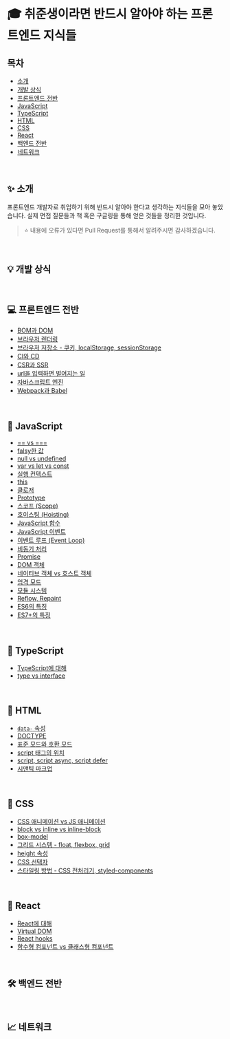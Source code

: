# 🎓 취준생이라면 반드시 알아야 하는 프론트엔드 지식들
## 목차
- [소개](#-소개)
- [개발 상식](#-개발-상식)
- [프론트엔드 전반](#-프론트엔드-전반)
- [JavaScript](#-javascript)
- [TypeScript](#-typescript)
- [HTML](#-html)
- [CSS](#-css)
- [React](#-react)
- [백엔드 전반](#-백엔드-전반)
- [네트워크](#-네트워크)

<br>

## ✨ 소개
프론트엔드 개발자로 취업하기 위해 반드시 알아야 한다고 생각하는 지식들을 모아 놓았습니다. 실제 면접 질문들과 책 혹은 구글링을 통해 얻은 것들을 정리한 것입니다.

> ⭐ 내용에 오류가 있다면 Pull Request를 통해서 알려주시면 감사하겠습니다.

<br>

## 💡 개발 상식

<br>

## 💻 프론트엔드 전반
- [BOM과 DOM](Notes/FrontEnd/bom-dom.md)
- [브라우저 렌더링](Notes/FrontEnd/browser-rendering.md)
- [브라우저 저장소 - 쿠키, localStorage, sessionStorage](Notes/FrontEnd/browser-storage.md)
- [CI와 CD](Notes/FrontEnd/ci-cd.md)
- [CSR과 SSR](Notes/FrontEnd/csr-ssr.md)
- [url을 입력하면 벌어지는 일](Notes/FrontEnd/enter-url-process.md)
- [자바스크립트 엔진](Notes/FrontEnd/javascript-engine.md)
- [Webpack과 Babel](Notes/FrontEnd/webpack-babel.md)

<br>

## 🍎 JavaScript
- [== vs ===](Notes/JavaScript/equal.md)
- [falsy한 값](Notes/JavaScript/falsy.md)
- [null vs undefined](Notes/JavaScript/null-undefined.md)
- [var vs let vs const](Notes/JavaScript/var-let-const.md)
- [실행 컨텍스트](Notes/JavaScript/execution-context.md)
- [this](Notes/JavaScript/this.md)
- [클로저](Notes/JavaScript/closure.md)
- [Prototype](Notes/JavaScript/prototype.md)
- [스코프 (Scope)](Notes/JavaScript/scope.md)
- [호이스팅 (Hoisting)](Notes/JavaScript/hoisting.md)
- [JavaScript 함수](Notes/JavaScript/function.md)
- [JavaScript 이벤트](Notes/JavaScript/event.md)
- [이벤트 루프 (Event Loop)](Notes/JavaScript/event-loop.md)
- [비동기 처리](Notes/JavaScript/async.md)
- [Promise](Notes/JavaScript/promise.md)
- [DOM 객체](Notes/JavaScript/dom-selector.md)
- [네이티브 객체 vs 호스트 객체](Notes/JavaScript/native-host-object.md)
- [엄격 모드](Notes/JavaScript/strict-mode.md)
- [모듈 시스템](Notes/JavaScript/module.md)
- [Reflow, Repaint](Notes/JavaScript/reflow-repaint.md)
- [ES6의 특징](Notes/JavaScript/ES6.md)
- [ES7+의 특징](Notes/JavaScript/ES7+.md)

<br>

## 🍒 TypeScript
- [TypeScript에 대해](Notes/TypeScript/typescript.md)
- [type vs interface](Notes/TypeScript/type-interface.md)

<br>

## 📃 HTML
- [`data-` 속성](Notes/HTML/data.md)
- [DOCTYPE](Notes/HTML/doctype.md)
- [표준 모드와 호환 모드](Notes/HTML/standard-quirks-mode.md)
- [script 태그의 위치](Notes/HTML/script-tag-position.md)
- [script, script async, script defer](Notes/HTML/script.md)
- [시맨틱 마크업](Notes/HTML/semantic-markup.md)

<br>

## 🎨 CSS
- [CSS 애니메이션 vs JS 애니메이션](Notes/CSS/animation.md)
- [block vs inline vs inline-block](Notes/CSS/block-inline.md)
- [box-model](Notes/CSS/box-model.md)
- [그리드 시스템 - float, flexbox, grid](Notes/CSS/grid-system.md)
- [height 속성](Notes/CSS/height.md)
- [CSS 선택자](Notes/CSS/selector.md)
- [스타일링 방법 - CSS 전처리기, styled-components](Notes/CSS/styling.md)

<br>

## 💙 React
- [React에 대해](Notes/React/react.md)
- [Virtual DOM](Notes/React/virtual-dom.md)
- [React hooks](Notes/React/hook.md)
- [함수형 컴포넌트 vs 클래스형 컴포넌트](Notes/React/function-class-component.md)

<br>

## 🛠 백엔드 전반

<br>

## 📈 네트워크

<br>
